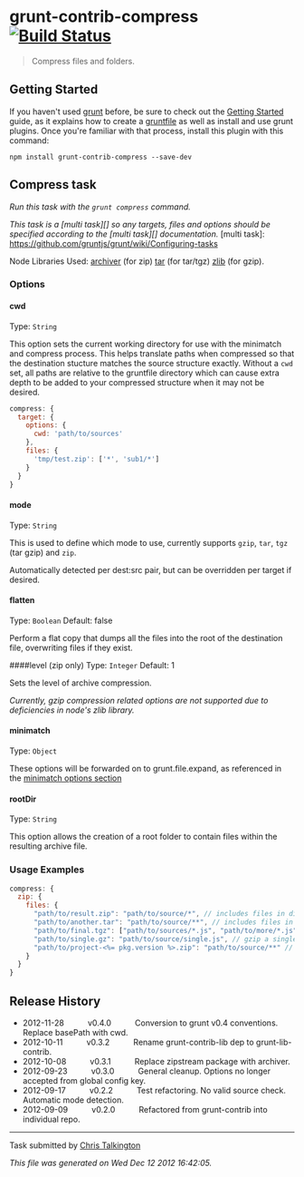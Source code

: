 # grunt-contrib-compress [![Build Status](https://secure.travis-ci.org/gruntjs/grunt-contrib-compress.png?branch=master)](http://travis-ci.org/gruntjs/grunt-contrib-compress)

> Compress files and folders.


## Getting Started
If you haven't used [grunt][] before, be sure to check out the [Getting Started][] guide, as it explains how to create a [gruntfile][Getting Started] as well as install and use grunt plugins. Once you're familiar with that process, install this plugin with this command:

```shell
npm install grunt-contrib-compress --save-dev
```

[grunt]: http://gruntjs.com/
[Getting Started]: https://github.com/gruntjs/grunt/blob/devel/docs/getting_started.md


## Compress task
_Run this task with the `grunt compress` command._

_This task is a [multi task][] so any targets, files and options should be specified according to the [multi task][] documentation._
[multi task]: https://github.com/gruntjs/grunt/wiki/Configuring-tasks


Node Libraries Used:
[archiver](https://github.com/ctalkington/node-archiver) (for zip)
[tar](https://github.com/isaacs/node-tar) (for tar/tgz)
[zlib](http://nodejs.org/api/zlib.html#zlib_options) (for gzip).

### Options

#### cwd
Type: `String`

This option sets the current working directory for use with the minimatch and compress process. This helps translate paths when compressed so that the destination stucture matches the source structure exactly. Without a `cwd` set, all paths are relative to the gruntfile directory which can cause extra depth to be added to your compressed structure when it may not be desired.

```js
compress: {
  target: {
    options: {
      cwd: 'path/to/sources'
    },
    files: {
      'tmp/test.zip': ['*', 'sub1/*']
    }
  }
}
```

#### mode
Type: `String`

This is used to define which mode to use, currently supports `gzip`, `tar`, `tgz` (tar gzip) and `zip`.

Automatically detected per dest:src pair, but can be overridden per target if desired.

#### flatten
Type: `Boolean`
Default: false

Perform a flat copy that dumps all the files into the root of the destination file, overwriting files if they exist.

####level (zip only)
Type: `Integer`
Default: 1

Sets the level of archive compression.

*Currently, gzip compression related options are not supported due to deficiencies in node's zlib library.*

#### minimatch
Type: `Object`

These options will be forwarded on to grunt.file.expand, as referenced in the [minimatch options section](https://github.com/isaacs/minimatch/#options)

#### rootDir
Type: `String`

This option allows the creation of a root folder to contain files within the resulting archive file.

### Usage Examples

```js
compress: {
  zip: {
    files: {
      "path/to/result.zip": "path/to/source/*", // includes files in dir
      "path/to/another.tar": "path/to/source/**", // includes files in dir and subdirs
      "path/to/final.tgz": ["path/to/sources/*.js", "path/to/more/*.js"], // include JS files in two diff dirs
      "path/to/single.gz": "path/to/source/single.js", // gzip a single file
      "path/to/project-<%= pkg.version %>.zip": "path/to/source/**" // variables in destination
    }
  }
}
```


## Release History

 * 2012-11-28   v0.4.0   Conversion to grunt v0.4 conventions. Replace basePath with cwd.
 * 2012-10-11   v0.3.2   Rename grunt-contrib-lib dep to grunt-lib-contrib.
 * 2012-10-08   v0.3.1   Replace zipstream package with archiver.
 * 2012-09-23   v0.3.0   General cleanup. Options no longer accepted from global config key.
 * 2012-09-17   v0.2.2   Test refactoring. No valid source check. Automatic mode detection.
 * 2012-09-09   v0.2.0   Refactored from grunt-contrib into individual repo.

---

Task submitted by [Chris Talkington](http://christalkington.com/)

*This file was generated on Wed Dec 12 2012 16:42:05.*

